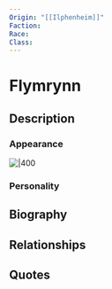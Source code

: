 ```yaml
---
Origin: "[[Ilphenheim]]"
Faction: 
Race: 
Class:
---
```

# Flymrynn
## Description

### Appearance
![|400](https://lh7-us.googleusercontent.com/bQD80Hv8Xzkr7RxoSQhOOqpYOQsSrw6EOOe01W-JbpdTqGfzkG4wTSigzd6rrxe1x7fFqfSyOCubP5hkFHEB4Wh_Gogq3Gt0AA_yuHIdWWVBrM5anIiDl71xjL40VgKlt9SBSQHmpUWmVAK8p9FMv84)
### Personality
## Biography
## Relationships

## Quotes